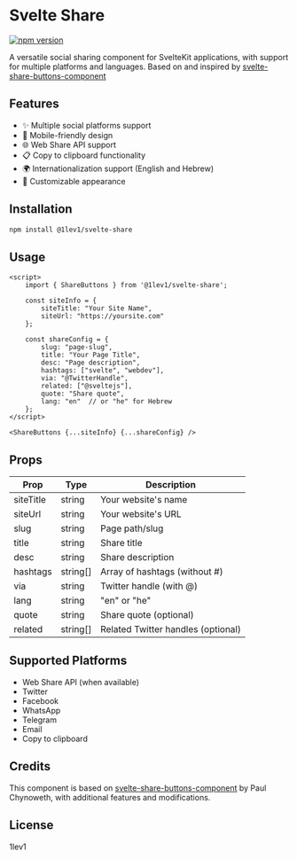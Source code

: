 # Svelte Share

[![npm version](https://badge.fury.io/js/%401lev1%2Fsvelte-share.svg)](https://www.npmjs.com/package/@1lev1/svelte-share)

A versatile social sharing component for SvelteKit applications, with support for multiple platforms and languages. Based on and inspired by [svelte-share-buttons-component](https://github.com/pchynoweth/svelte-share-buttons-component)

## Features

- ✨ Multiple social platforms support
- 📱 Mobile-friendly design
- 🌐 Web Share API support
- 📋 Copy to clipboard functionality
- 🌍 Internationalization support (English and Hebrew)
- 🎨 Customizable appearance

## Installation

```bash
npm install @1lev1/svelte-share
```

## Usage

```svelte
<script>
    import { ShareButtons } from '@1lev1/svelte-share';

    const siteInfo = {
        siteTitle: "Your Site Name",
        siteUrl: "https://yoursite.com"
    };

    const shareConfig = {
        slug: "page-slug",
        title: "Your Page Title",
        desc: "Page description",
        hashtags: ["svelte", "webdev"],
        via: "@TwitterHandle",
        related: ["@sveltejs"],
        quote: "Share quote",
        lang: "en"  // or "he" for Hebrew
    };
</script>

<ShareButtons {...siteInfo} {...shareConfig} />
```

## Props

| Prop | Type | Description |
|------|------|-------------|
| siteTitle | string | Your website's name |
| siteUrl | string | Your website's URL |
| slug | string | Page path/slug |
| title | string | Share title |
| desc | string | Share description |
| hashtags | string[] | Array of hashtags (without #) |
| via | string | Twitter handle (with @) |
| lang | string | "en" or "he" |
| quote | string | Share quote (optional) |
| related | string[] | Related Twitter handles (optional) |

## Supported Platforms

- Web Share API (when available)
- Twitter
- Facebook
- WhatsApp
- Telegram
- Email
- Copy to clipboard

## Credits

This component is based on [svelte-share-buttons-component](https://github.com/pchynoweth/svelte-share-buttons-component) by Paul Chynoweth, with additional features and modifications.

## License

1lev1
